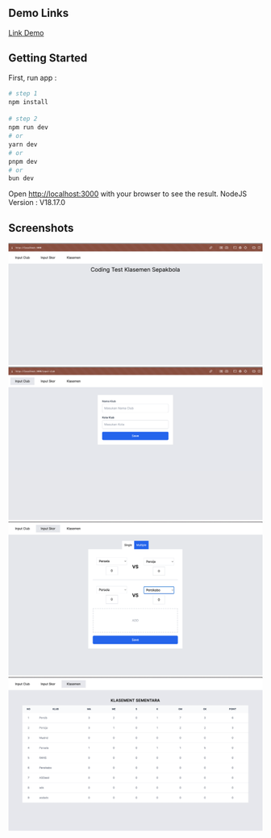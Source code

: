 
## Demo Links
[Link Demo](hhttps://klasemen-coding-test.vercel.app/input-club)

## Getting Started

First, run app :

```bash
# step 1
npm install 

# step 2
npm run dev
# or
yarn dev
# or
pnpm dev
# or
bun dev
```


Open [http://localhost:3000](http://localhost:3000) with your browser to see the result.
NodeJS Version : V18.17.0

## Screenshots

![alt text](https://github.com/fkrmubaroq/klasemen-coding-test/blob/main/screenshoots/home.png?raw=true)
![alt text](https://github.com/fkrmubaroq/klasemen-coding-test/blob/main/screenshoots/input-club.png?raw=true)
![alt text](https://github.com/fkrmubaroq/klasemen-coding-test/blob/main/screenshoots/input-skor.png?raw=true)
![alt text](https://github.com/fkrmubaroq/klasemen-coding-test/blob/main/screenshoots/klasemen.png?raw=true)